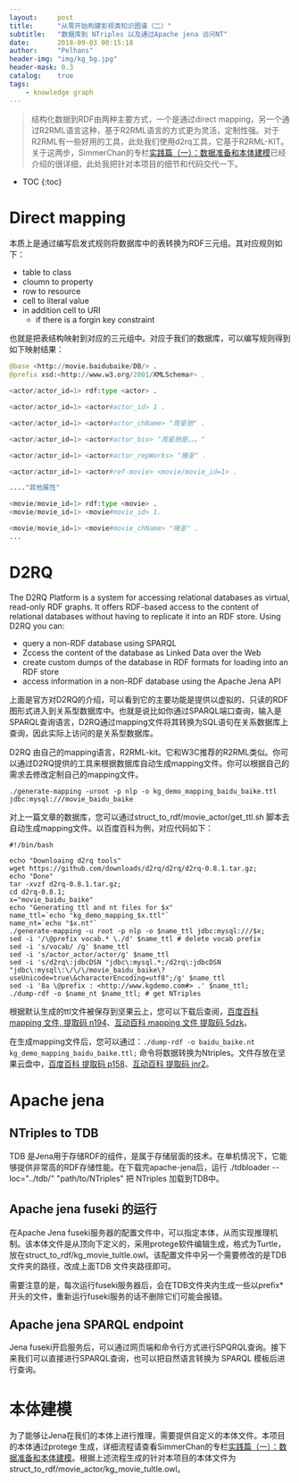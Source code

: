 ```yaml
---
layout:     post
title:      "从零开始构建影视类知识图谱（二）"
subtitle:   "数据库到 NTriples 以及通过Apache jena 访问NT"
date:       2018-09-03 00:15:18
author:     "Pelhans"
header-img: "img/kg_bg.jpg"
header-mask: 0.3 
catalog:    true
tags:
    - knowledge graph
---
```



> 结构化数据到RDF由两种主要方式，一个是通过direct mapping，另一个通过R2RML语言这种，基于R2RML语言的方式更为灵活，定制性强。对于R2RML有一些好用的工具，此处我们使用d2rq工具，它基于R2RML-KIT。关于这两步，SimmerChan的专栏[实践篇（一）：数据准备和本体建模](https://zhuanlan.zhihu.com/p/32552993)已经介绍的很详细，此处我把针对本项目的细节和代码交代一下。

* TOC
{:toc}

# Direct mapping

本质上是通过编写启发式规则将数据库中的表转换为RDF三元组。其对应规则如下：

* table to class    
* cloumn to property    
* row to resource    
* cell to literal value    
* in addition cell to URI    
    * if there is a forgin key constraint

也就是把表结构映射到对应的三元组中。对应于我们的数据库，可以编写规则得到如下映射结果：

```python
@base <http://movie.baidubaike/DB/> .
@prefix xsd:<http://www.w3.org/2001/XMLSchema#> .

<actor/actor_id=1> rdf:type <actor> .

<actor/actor_id=1> <actor#actor_id> 1 .

<actor/actor_id=1> <actor#actor_chName> "周星驰" .

<actor/actor_id=1> <actor#actor_bio> "周星驰是。。。"

<actor/actor_id=1> <actor#actor_repWorks> "赌圣" .

<actor/actor_id=1> <actor#ref-movie> <movie/movie_id=1> .

...."其他属性"

<movie/movie_id=1> rdf:type <movie> .
<movie/movie_id=1> <movie#movie_id> 1.

<movie/movie_id=1> <movie#movie_chName> "赌圣" .
...
```

# D2RQ

The D2RQ Platform is a system for accessing relational databases as virtual, read-only RDF graphs. It offers RDF-based access to the content of relational databases without having to replicate it into an RDF store. Using D2RQ you can:

* query a non-RDF database using SPARQL    
* Zccess the content of the database as Linked Data over the Web    
* create custom dumps of the database in RDF formats for loading into an RDF store    
* access information in a non-RDF database using the Apache Jena API

上面是官方对D2RQ的介绍，可以看到它的主要功能是提供以虚拟的、只读的RDF图形式进入到关系型数据库中。也就是说比如你通过SPARQL端口查询，输入是SPARQL查询语言，D2RQ通过mapping文件将其转换为SQL语句在关系数据库上查询，因此实际上访问的是关系型数据库。

D2RQ 由自己的mapping语言，R2RML-kit。它和W3C推荐的R2RML类似。你可以通过D2RQ提供的工具来根据数据库自动生成mapping文件。你可以根据自己的需求去修改定制自己的mapping文件。

```
./generate-mapping -uroot -p nlp -o kg_demo_mapping_baidu_baike.ttl jdbc:mysql:///movie_baidu_baike
```

对上一篇文章的数据库，您可以通过struct_to_rdf/movie_actor/get_ttl.sh 脚本去自动生成mapping文件。以百度百科为例，对应代码如下：

```
#!/bin/bash

echo "Downloaing d2rq tools"
wget https://github.com/downloads/d2rq/d2rq/d2rq-0.8.1.tar.gz;
echo "Done"
tar -xvzf d2rq-0.8.1.tar.gz;
cd d2rq-0.8.1;
x="movie_baidu_baike"
echo "Generating ttl and nt files for $x"
name_ttl=`echo "kg_demo_mapping_$x.ttl"`
name_nt=`echo "$x.nt"`
./generate-mapping -u root -p nlp -o $name_ttl jdbc:mysql:///$x;
sed -i '/\@prefix vocab.* \./d' $name_ttl # delete vocab prefix
sed -i 's/vocab/ /g' $name_ttl
sed -i 's/actor_actor/actor/g' $name_ttl
sed -i 's/d2rq\:jdbcDSN "jdbc\:mysql.*;/d2rq\:jdbcDSN "jdbc\:mysql\:\/\/\/movie_baidu_baike\?useUnicode=true\&characterEncoding=utf8";/g' $name_ttl
sed -i '8a \@prefix : <http://www.kgdemo.com#> .' $name_ttl;
./dump-rdf -o $name_nt $name_ttl; # get NTriples
```

根据默认生成的ttl文件被保存到坚果云上，您可以下载后查阅，[百度百科mapping 文件, 提取码 n194](https://pan.baidu.com/s/1c6-lNtW0-UCuMXuU9qrfgg)、[互动百科 mapping 文件 提取码 5dzk](https://pan.baidu.com/s/1p3o5F4G9ZAqEQY7FfxWF9A)。

在生成mapping文件后，您可以通过：``` ./dump-rdf -o baidu_baike.nt kg_demo_mapping_baidu_baike.ttl; ``` 命令将数据转换为Ntriples。文件存放在坚果云盘中，[百度百科 提取码 p158](https://pan.baidu.com/s/1cVsSjhawce0UQLAA0rgB8g)、[互动百科 提取码 jnr2](https://pan.baidu.com/s/1_63bpwmU_z_juI5oh7WS7g)。

# Apache jena

## NTriples to TDB

TDB 是Jena用于存储RDF的组件，是属于存储层面的技术。在单机情况下，它能够提供非常高的RDF存储性能。在下载完apache-jena后，运行 ./tdbloader --loc="../tdb/" "path/to/NTriples" 把 NTriples 加载到TDB中。

## Apache jena fuseki 的运行

在Apache Jena fuseki服务器的配置文件中，可以指定本体，从而实现推理机制。该本体文件是从顶向下定义的，采用protege软件编辑生成，格式为Turtle，放在struct_to_rdf/kg_movie_tultle.owl。该配置文件中另一个需要修改的是TDB文件夹的路径，改成上面TDB 文件夹路径即可。

需要注意的是，每次运行fuseki服务器后，会在TDB文件夹内生成一些以prefix*开头的文件，重新运行fuseki服务的话不删除它们可能会报错。

## Apache jena SPARQL endpoint

Jena fuseki开启服务后，可以通过网页端和命令行方式进行SPQRQL查询。接下来我们可以直接进行SPARQL查询，也可以把自然语言转换为 SPARQL 模板后进行查询。

# 本体建模

为了能够让Jena在我们的本体上进行推理，需要提供自定义的本体文件。本项目的本体通过protege 生成，详细流程请查看SimmerChan的专栏[实践篇（一）：数据准备和本体建模](https://zhuanlan.zhihu.com/p/32552993)。根据上述流程生成的针对本项目的本体文件为struct_to_rdf/movie_actor/kg_movie_tultle.owl。
